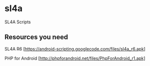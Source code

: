 sl4a
====

SL4A Scripts

## Resources you need
SL4A R6 [https://android-scripting.googlecode.com/files/sl4a_r6.apk]

PHP for Android [http://phpforandroid.net/files/PhpForAndroid_r1.apk]
